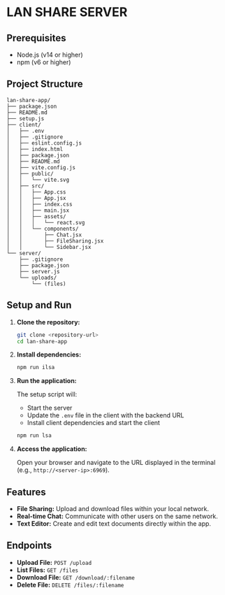 # LAN SHARE SERVER

## Prerequisites

- Node.js (v14 or higher)
- npm (v6 or higher)

## Project Structure

```
lan-share-app/
├── package.json
├── README.md
├── setup.js
├── client/
│   ├── .env
│   ├── .gitignore
│   ├── eslint.config.js
│   ├── index.html
│   ├── package.json
│   ├── README.md
│   ├── vite.config.js
│   ├── public/
│   │   └── vite.svg
│   ├── src/
│   │   ├── App.css
│   │   ├── App.jsx
│   │   ├── index.css
│   │   ├── main.jsx
│   │   ├── assets/
│   │   │   └── react.svg
│   │   └── components/
│   │       ├── Chat.jsx
│   │       ├── FileSharing.jsx
│   │       └── Sidebar.jsx
└── server/
    ├── .gitignore
    ├── package.json
    ├── server.js
    └── uploads/
        └── (files)
```

## Setup and Run

1. **Clone the repository:**

    ```sh
    git clone <repository-url>
    cd lan-share-app
    ```

2. **Install dependencies:**

    ```sh
    npm run ilsa
    ```

3. **Run the application:**

    The setup script will:
    - Start the server
    - Update the `.env` file in the client with the backend URL
    - Install client dependencies and start the client

    ```sh
    npm run lsa
    ```

4. **Access the application:**

    Open your browser and navigate to the URL displayed in the terminal (e.g., `http://<server-ip>:6969`).

## Features

- **File Sharing:** Upload and download files within your local network.
- **Real-time Chat:** Communicate with other users on the same network.
- **Text Editor:** Create and edit text documents directly within the app.

## Endpoints

- **Upload File:** `POST /upload`
- **List Files:** `GET /files`
- **Download File:** `GET /download/:filename`
- **Delete File:** `DELETE /files/:filename`